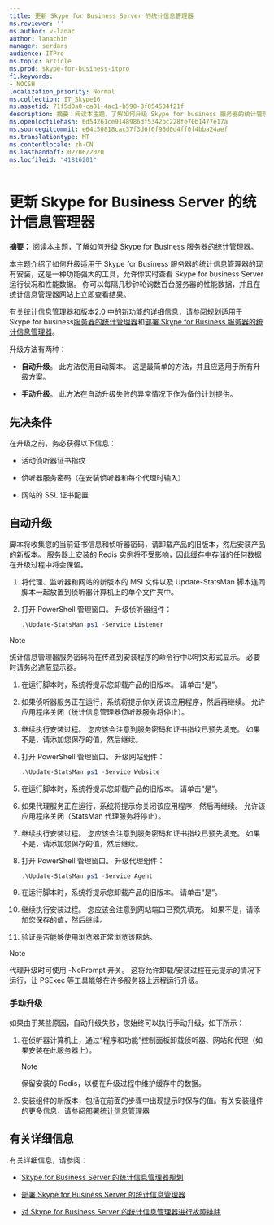 ```yaml
---
title: 更新 Skype for Business Server 的统计信息管理器
ms.reviewer: ''
ms.author: v-lanac
author: lanachin
manager: serdars
audience: ITPro
ms.topic: article
ms.prod: skype-for-business-itpro
f1.keywords:
- NOCSH
localization_priority: Normal
ms.collection: IT_Skype16
ms.assetid: 71f5d0a0-ca81-4ac1-b590-8f854504f21f
description: 摘要：阅读本主题，了解如何升级 Skype for business 服务器的统计管理器。
ms.openlocfilehash: 6d54261ce9148986df5342bc228fe70b1477e17a
ms.sourcegitcommit: e64c50818cac37f3d6f0f96d0d4ff0f4bba24aef
ms.translationtype: MT
ms.contentlocale: zh-CN
ms.lasthandoff: 02/06/2020
ms.locfileid: "41816201"
---
```

# <a name="upgrade-statistics-manager-for-skype-for-business-server"></a>更新 Skype for Business Server 的统计信息管理器
 
**摘要：** 阅读本主题，了解如何升级 Skype for Business 服务器的统计管理器。
  
本主题介绍了如何升级适用于 Skype for Business 服务器的统计信息管理器的现有安装，这是一种功能强大的工具，允许你实时查看 Skype for business Server 运行状况和性能数据。 你可以每隔几秒钟轮询数百台服务器的性能数据，并且在统计信息管理器网站上立即查看结果。 
  
有关统计信息管理器和版本2.0 中的新功能的详细信息，请参阅规划适用于 Skype for business[服务器的统计管理器](plan.md)和[部署 Skype for Business 服务器的统计信息管理器](deploy.md)。
  
升级方法有两种：
  
- **自动升级**。 此方法使用自动脚本。 这是最简单的方法，并且应适用于所有升级方案。
    
- **手动升级**。 此方法在自动升级失败的异常情况下作为备份计划提供。
    
## <a name="prerequisites"></a>先决条件

在升级之前，务必获得以下信息：
  
- 活动侦听器证书指纹
    
- 侦听器服务密码（在安装侦听器和每个代理时输入）
    
- 网站的 SSL 证书配置
    
## <a name="automated-upgrade"></a>自动升级

脚本将收集您的当前证书信息和侦听器密码，请卸载产品的旧版本，然后安装产品的新版本。 服务器上安装的 Redis 实例将不受影响，因此缓存中存储的任何数据在升级过程中将会保留。
  
1. 将代理、监听器和网站的新版本的 MSI 文件以及 Update-StatsMan 脚本连同脚本一起放置到侦听器计算机上的单个文件夹中。
    
2. 打开 PowerShell 管理窗口。 升级侦听器组件：
    
   ```PowerShell
   .\Update-StatsMan.ps1 -Service Listener
   ```

> [!NOTE]
> 统计信息管理器服务密码将在传递到安装程序的命令行中以明文形式显示。 必要时请务必遮蔽显示器。 
  
1. 在运行脚本时，系统将提示您卸载产品的旧版本。 请单击“是”。
    
2. 如果侦听器服务正在运行，系统将提示你关闭该应用程序，然后再继续。 允许应用程序关闭（统计信息管理器侦听器服务将停止）。
    
3. 继续执行安装过程。 您应该会注意到服务密码和证书指纹已预先填充。 如果不是，请添加您保存的值，然后继续。
    
4. 打开 PowerShell 管理窗口。 升级网站组件：
    
   ```PowerShell
   .\Update-StatsMan.ps1 -Service Website
   ```

5. 在运行脚本时，系统将提示您卸载产品的旧版本。 请单击“是”。
    
6. 如果代理服务正在运行，系统将提示你关闭该应用程序，然后再继续。 允许该应用程序关闭（StatsMan 代理服务将停止）。
    
7. 继续执行安装过程。 您应该会注意到服务密码和证书指纹已预先填充。 如果不是，请添加您保存的值，然后继续。
    
8. 打开 PowerShell 管理窗口。 升级代理组件：
    
   ```PowerShell
   .\Update-StatsMan.ps1 -Service Agent
   ```

9. 在运行脚本时，系统将提示您卸载产品的旧版本。 请单击“是”。
    
10. 继续执行安装过程。 您应该会注意到网站端口已预先填充。 如果不是，请添加您保存的值，然后继续。
    
11. 验证是否能够使用浏览器正常浏览该网站。
    
> [!NOTE]
> 代理升级时可使用 -NoPrompt 开关。 这将允许卸载/安装过程在无提示的情况下运行，让 PSExec 等工具能够在许多服务器上远程运行升级。 
  
### <a name="manual-upgrade"></a>手动升级

如果由于某些原因，自动升级失败，您始终可以执行手动升级，如下所示：
  
1. 	在侦听器计算机上，通过“程序和功能”控制面板卸载侦听器、网站和代理（如果安装在此服务器上）。 
    
    > [!NOTE]
    >   保留安装的 Redis，以便在升级过程中维护缓存中的数据。
  
2. 	安装组件的新版本，包括在前面的步骤中出现提示时保存的值。有关安装组件的更多信息，请参阅[部署统计信息管理器](deploy.md#BKMK_Deploy)

    
## <a name="for-more-information"></a>有关详细信息
<a name="BKMK_Fixed"> </a>

有关详细信息，请参阅：
  
- [Skype for Business Server 的统计信息管理器规划](plan.md)
    
- [部署 Skype for Business Server 的统计信息管理器](deploy.md)
    
- [对 Skype for Business Server 的统计信息管理器进行故障排除](troubleshoot.md)
